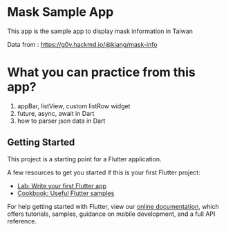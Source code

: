 # Mask Sample App

This app is the sample app to display mask information in Taiwan

Data from : https://g0v.hackmd.io/@kiang/mask-info

# What you can practice from this app?
1. appBar, listView, custom listRow widget 
2. future, async, await in Dart
3. how to parser json data in Dart

## Getting Started

This project is a starting point for a Flutter application.

A few resources to get you started if this is your first Flutter project:

- [Lab: Write your first Flutter app](https://flutter.dev/docs/get-started/codelab)
- [Cookbook: Useful Flutter samples](https://flutter.dev/docs/cookbook)

For help getting started with Flutter, view our
[online documentation](https://flutter.dev/docs), which offers tutorials,
samples, guidance on mobile development, and a full API reference.
